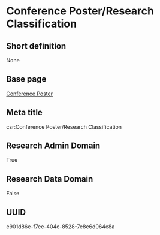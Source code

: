 # Conference Poster/Research Classification
## Short definition
None
## Base page
[Conference Poster](../../Objects/Conference%20Poster.md)
## Meta title
csr:Conference Poster/Research Classification
## Research Admin Domain
True
## Research Data Domain
False
## UUID
e901d86e-f7ee-404c-8528-7e8e6d064e8a
